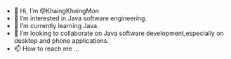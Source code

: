 - 👋 Hi, I’m @KhaingKhaingMon
- 👀 I’m interested in Java software engineering.
- 🌱 I’m currently learning Java.
- 💞️ I’m looking to collaborate on Java software development,especially on desktop and phone applications.
- 📫 How to reach me ...

<!---
VegetarianFalcon-Java/VegetarianFalcon-Java is a ✨ special ✨ repository because its `README.md` (this file) appears on your GitHub profile.
You can click the Preview link to take a look at your changes.
--->
